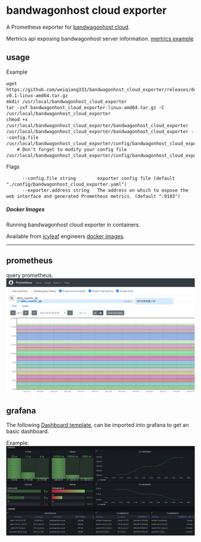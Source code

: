 # bandwagonhost cloud exporter
A Prometheus exporter for [bandwagonhost cloud](https://bandwagonhost.com/).

Mertrics api exposing bandwagonhost server information. [mertrics example](./doc/mertrics_example)

## usage
Example
```
wget https://github.com/weiqiang333/bandwagonhost_cloud_exporter/releases/download/v0.1/bandwagonhost_cloud_exporter-v0.1-linux-amd64.tar.gz
mkdir /usr/local/bandwagonhost_cloud_exporter
tar -zxf bandwagonhost_cloud_exporter-linux-amd64.tar.gz -C /usr/local/bandwagonhost_cloud_exporter
chmod +x /usr/local/bandwagonhost_cloud_exporter/bandwagonhost_cloud_exporter
/usr/local/bandwagonhost_cloud_exporter/bandwagonhost_cloud_exporter --config.file /usr/local/bandwagonhost_cloud_exporter/config/bandwagonhost_cloud_exporter.yaml
    # Don't forget to modify your config file /usr/local/bandwagonhost_cloud_exporter/config/bandwagonhost_cloud_exporter.yaml
```
Flags
```
      --config.file string        exporter config file (default "./config/bandwagonhost_cloud_exporter.yaml")
      --exporter.address string   The address on which to expose the web interface and generated Prometheus metrics. (default ":9103")
```

##### Docker Images
  Running bandwagonhost cloud exporter in containers.

  Available from [icyleaf](https://github.com/icyleaf/) engineers [docker images](https://github.com/icyleaf/docker-images/tree/master/bandwagonhost-exporter).


---
## prometheus
query prometheus.
![case](./doc/img/prometheus.png)

## grafana
The following [Dashboard template](./doc/data/grafana.json), can be imported into grafana to get an basic dashboard.

Example:
![case](./doc/img/grafana.png)
